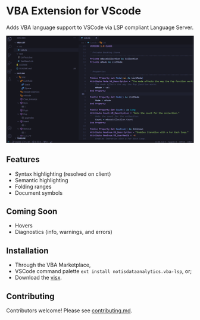 # VBA Extension for VScode

Adds VBA language support to VSCode via LSP compliant Language Server.

![VBA LSP](images/vba-lsp.png)

## Features

* Syntax highlighting (resolved on client)
* Semantic highlighting
* Folding ranges
* Document symbols

## Coming Soon

* Hovers
* Diagnostics (info, warnings, and errors)

## Installation

* Through the VBA Marketplace,
* VSCode command palette `ext install notisdataanalytics.vba-lsp`, or;
* Download the [visx](../../releases/latest).

## Contributing

Contributors welcome! Please see [contributing.md](/contributing.md).
